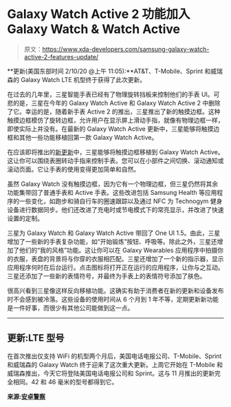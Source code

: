 # Galaxy Watch Active 2 功能加入 Galaxy Watch & Watch Active

> 原文：<https://www.xda-developers.com/samsung-galaxy-watch-active-2-features-update/>

**更新(美国东部时间 2/10/20 @上午 11:05):**AT&T、T-Mobile、Sprint 和威瑞森的 Galaxy Watch LTE 机型终于获得了此次更新。

在过去的几年里，三星智能手表已经有了物理旋转挡板来控制他们的手表 UI。可悲的是，三星在今年的 Galaxy Watch Active 和 Galaxy Watch Active 2 中删除了它。幸运的是，随着新手表 Active 2 的推出，三星推出了新的触摸边框。这种触摸边框模仿了旋转边框，允许用户在显示屏上滑动手指，就像有物理边框一样，即使实际上并没有。在最新的 Galaxy Watch Active 更新中，三星能够将触摸边框和其他一些功能移植回第一款 Galaxy Watch Active。

在应该即将推出的[新更新](https://news.samsung.com/global/new-galaxy-watch-and-watch-active-ux-offers-users-enhanced-features-found-on-galaxy-watch-active2)中，三星能够将触摸边框移植到 Galaxy Watch Active。这让你可以围绕表圈转动手指来控制手表。您可以在小部件之间切换、滚动通知或滚动页面。它让手表的使用变得更加简单和自然。

虽然 Galaxy Watch 没有触摸边框，因为它有一个物理边框，但三星仍然将其余功能集带回了普通手表和 Active 手表。这些改进包括 Samsung Health 等应用程序的一些变化，如跑步和骑自行车的圈速跟踪以及通过 NFC 为 Technogym 健身设备进行数据同步。他们还改进了充电时或节电模式下的常亮显示，并改进了快速设置的定制。

三星为 Galaxy Watch 和 Galaxy Watch Active 带回了 One UI 1.5。由此，三星增加了一些新的手表复杂功能，如“开始锻炼”按钮、呼吸等。除此之外，三星还增加了他们的“我的风格”功能。这让你可以在 Galaxy Wearables 应用程序中拍摄你的衣服，表盘的背景将与你穿的衣服相匹配。三星还增加了一个新的指示器，显示应用程序何时在后台运行。点击图标将打开正在运行的应用程序，让你与之互动。三星还添加了一些新的表情符号，并最终为手表上的表情符号添加了肤色。

很高兴看到三星像这样反向移植功能。这确实有助于消费者在新的更新和设备发布时不会感到被冷落。这些设备的使用时间从 6 个月到 1 年不等，定期更新新功能是一件好事，而很少有其他公司能做到这一点。

* * *

## 更新:LTE 型号

在首次推出仅支持 WiFi 的机型两个月后，美国电话电报公司、T-Mobile、Sprint 和威瑞森的 Galaxy Watch 终于迎来了这次重大更新。上周它开始在 T-Mobile 和威瑞森推出，今天它将登陆美国电话电报公司和 Sprint。这与 11 月推出的更新完全相同。42 和 46 毫米的型号都得到它。

**来源:[安卓警察](https://www.androidpolice.com/2020/02/10/galaxy-watch-watch-active-update/)**